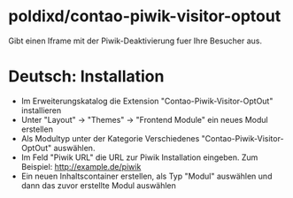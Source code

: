 poldixd/contao-piwik-visitor-optout
===========================

Gibt einen Iframe mit der Piwik-Deaktivierung fuer Ihre Besucher aus.


Deutsch: Installation
===========================

- Im Erweiterungskatalog die Extension "Contao-Piwik-Visitor-OptOut" installieren
- Unter "Layout" -> "Themes" -> "Frontend Module" ein neues Modul erstellen
- Als Modultyp unter der Kategorie Verschiedenes "Contao-Piwik-Visitor-OptOut" auswählen.
- Im Feld "Piwik URL" die URL zur Piwik Installation eingeben. Zum Beispiel: http://example.de/piwik
- Ein neuen Inhaltscontainer erstellen, als Typ "Modul" auswählen und dann das zuvor erstellte Modul auswählen
